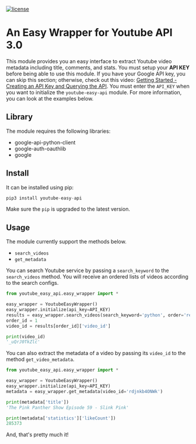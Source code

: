[![license](https://img.shields.io/github/license/DAVFoundation/captain-n3m0.svg?style=flat-square)](https://github.com/DAVFoundation/captain-n3m0/blob/master/LICENSE)

# An Easy Wrapper for Youtube API 3.0
This module provides you an easy interface to extract Youtube video metadata including title, comments, and stats. You
must setup your **API KEY** before being able to use this module. If you have your Google API key, you can skip this
section; otherwise, check out this video: [Getting Started - Creating an API Key and Querying the API](https://www.youtube.com/watch?v=th5_9woFJmk).
You must enter the `API_KEY` when you want to initialize the `youtube-easy-api` module. For more information, you can 
look at the examples below.

## Library
The module requires the following libraries:

* google-api-python-client
* google-auth-oauthlib
* google

## Install

It can be installed using pip:
```python
pip3 install youtube-easy-api
```

Make sure the `pip` is upgraded to the latest version. 

## Usage

The module currently support the methods below.

* `search_videos`
* `get_metadata`

You can search Youtube service by passing a `search_keyword` to the `search_videos` method. You will 
receive an ordered lists of videos according to the search configs.

```python
from youtube_easy_api.easy_wrapper import *

easy_wrapper = YoutubeEasyWrapper()
easy_wrapper.initialize(api_key=API_KEY)
results = easy_wrapper.search_videos(search_keyword='python', order='relevance')
order_id = 1
video_id = results[order_id]['video_id']

print(video_id)
'_uQrJ0TkZlc'
```

You can also extract the metadata of a video by passing its `video_id` to the method `get_video_metadata`. 

```python
from youtube_easy_api.easy_wrapper import *

easy_wrapper = YoutubeEasyWrapper()
easy_wrapper.initialize(api_key=API_KEY)
metadata = easy_wrapper.get_metadata(video_id='rdjnkb4ONWk')

print(metadata['title']) 
'The Pink Panther Show Episode 59 - Slink Pink'

print(metadata['statistics']['likeCount'])
285373
```

And, that's pretty much it!
